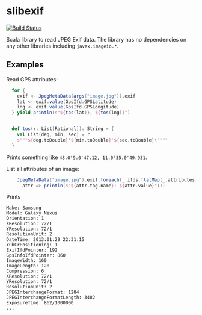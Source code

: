 slibexif
========

[![Build Status](https://travis-ci.org/ngrossmann/slibexif.svg?branch=master)](https://travis-ci.org/ngrossmann/libexif)

Scala library to read JPEG Exif data. The library has no dependencies on any other libraries including
`javax.imageio.*`.

Examples
--------

Read GPS attributes:

```scala
  for {
    exif <- JpegMetaData(args("image.jpg")).exif
    lat <- exif.value(GpsIfd.GPSLatitude)
    lng <- exif.value(GpsIfd.GPSLongitude)
  } yield println(s"${tos(lat)}, ${tos(lng)}")


  def tos(r: List[Rational]): String = {
    val List(deg, min, sec) = r
    s"""${deg.toDouble}°${min.toDouble}'${sec.toDouble}\""""
  }

```

Prints something like `48.0°9.0'47.12, 11.0°35.0'49.931`.

List all attributes of an image:

```scala
    JpegMetaData("image.jpg").exif.foreach(_.ifds.flatMap(_.attributes).foreach(
      attr => println(s"${attr.tag.name}: ${attr.value}")))

```

Prints

```
Make: Samsung
Model: Galaxy Nexus
Orientation: 1
XResolution: 72/1
YResolution: 72/1
ResolutionUnit: 2
DateTime: 2013:01:29 22:31:15
YCbCrPositioning: 1
ExifIfdPointer: 192
GpsInfoIfdPointer: 860
ImageWidth: 160
ImageLength: 120
Compression: 6
XResolution: 72/1
YResolution: 72/1
ResolutionUnit: 2
JPEGInterchangeFormat: 1284
JPEGInterchangeFormatLength: 3482
ExposureTime: 862/1000000
...
```
